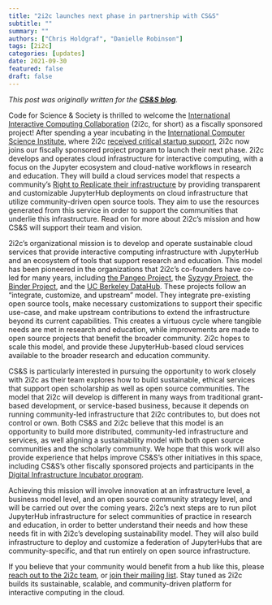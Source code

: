 ```yaml
---
title: "2i2c launches next phase in partnership with CS&S"
subtitle: ""
summary: ""
authors: ["Chris Holdgraf", "Danielle Robinson"]
tags: [2i2c]
categories: [updates]
date: 2021-09-30
featured: false
draft: false
---
```


_This post was originally written for the [**CS&S blog**](https://blog.codeforscience.org/)._

Code for Science & Society is thrilled to welcome the [International Interactive Computing Collaboration](https://2i2c.org) (2i2c, for short) as a fiscally sponsored project! After spending a year incubating in the [International Computer Science Institute](https://icsi.berkeley.edu/), where 2i2c [received critical startup support](https://www.icsi.berkeley.edu/icsi/news/2021/08/2i2c-new-chapter), 2i2c now joins our fiscally sponsored project program to launch their next phase. 2i2c develops and operates cloud infrastructure for interactive computing, with a focus on the Jupyter ecosystem and cloud-native workflows in research and education. They will build a cloud services model that respects a community’s [Right to Replicate their infrastructure](https://2i2c.org/right-to-replicate/) by providing transparent and customizable JupyterHub deployments on cloud infrastructure that utilize community-driven open source tools. They aim to use the resources generated from this service in order to support the communities that underlie this infrastructure. Read on for more about 2i2c’s mission and how CS&S will support their team and vision.

2i2c’s organizational mission is to develop and operate sustainable cloud services that provide interactive computing infrastructure with JupyterHub and an ecosystem of tools that support research and education. This model has been pioneered in the organizations that 2i2c’s co-founders have co-led for many years, including [the Pangeo Project](https://pangeo.io/), the [Syzygy Project](https://syzygy.ca/), the [Binder Project](https://mybinder.org/), and the [UC Berkeley DataHub](https://data.berkeley.edu/academics/resources/berkeley-data-stack). These projects follow an “integrate, customize, and upstream” model. They integrate pre-existing open source tools, make necessary customizations to support their specific use-case, and make upstream contributions to extend the infrastructure beyond its current capabilities. This creates a virtuous cycle where tangible needs are met in research and education, while improvements are made to open source projects that benefit the broader community. 2i2c hopes to scale this model, and provide these JupyterHub-based cloud services available to the broader research and education community.

CS&S is particularly interested in pursuing the opportunity to work closely with 2i2c as their team explores how to build sustainable, ethical services that support open scholarship as well as open source communities. The model that 2i2c will develop is different in many ways from traditional grant-based development, or service-based business, because it depends on running community-led infrastructure that 2i2c contributes to, but does not control or own. Both CS&S and 2i2c believe that this model is an opportunity to build more distributed, community-led infrastructure and services, as well aligning a sustainability model with both open source communities and the scholarly community. We hope that this work will also provide experience that helps improve CS&S’s other initiatives in this space, including CS&S’s other fiscally sponsored projects and participants in the [Digital Infrastructure Incubator program](https://blog.codeforscience.org/cs-s-launches-digital-infrastructure-incubator/).

Achieving this mission will involve innovation at an infrastructure level, a business model level, and an open source community strategy level, and will be carried out over the coming years. 2i2c’s next steps are to run pilot JupyterHub infrastructure for select communities of practice in research and education, in order to better understand their needs and how these needs fit in with 2i2c’s developing sustainability model. They will also build infrastructure to deploy and customize a federation of JupyterHubs that are community-specific, and that run entirely on open source infrastructure.

If you believe that your community would benefit from a hub like this, please [reach out to the 2i2c team](mailto:hello@2i2c.org), or [join their mailing list](https://2i2c.org/#contact). Stay tuned as 2i2c builds its sustainable, scalable, and community-driven platform for interactive computing in the cloud.
